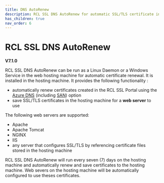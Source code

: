 ```yaml
---
title: DNS AutoRenew
description: RCL SSL DNS AutoRenew for automatic SSL/TLS certificate installation and renewal in Linux and Windows servers
has_children: true
nav_order: 6
---
```


# RCL SSL DNS AutoRenew
**V7.1.0**

RCL SSL DNS AutoRenew can be run as a Linux Daemon or a Windows Service in the web hosting machine for automatic certificate renewal. It is installed in the hosting machine. It provides the following functionality :

- automatically renew certificates created in the RCL SSL Portal using the [Azure DNS](../portal/azure-dns.md)
(including [SAN](../portal/azure-dns-san.md)) option
- save SSL/TLS certificates in the hosting machine for a **web server** to use 

The following web servers are supported:

- Apache
- Apache Tomcat
- NGINX
- IIS
- any server that configures SSL/TLS by referencing certificate files stored in the hosting machine

RCL SSL DNS AutoRenew will run every seven (7) days on the hosting machine and automatically renew and save certificates to the hosting machine. Web severs on the hosting machine will be automatically configured to use theses certificates.
